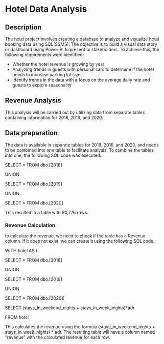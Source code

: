 # Hotel Data Analysis

## Description

The hotel project involves creating a database to analyze and visualize hotel booking data using SQL(SSMS). The objective is to build a visual data story or dashboard using Power BI to present to stakeholders. To achieve this, the following requirements were identified:

* Whether the hotel revenue is growing by year
* Analyzing trends in guests with personal cars to determine if the hotel needs to increase parking lot size
* Identify trends in the data with a focus on the average daily rate and guests to explore seasonality


## Revenue Analysis

This analysis will be carried out by utilizing data from separate tables containing information for 2018, 2019, and 2020.

## Data preparation

The data is available in separate tables for 2018, 2019, and 2020, and needs to be combined into one table to facilitate analysis.
To combine the tables into one, the following SQL code was executed:


SELECT * FROM dbo.[2018]

UNION

SELECT * FROM dbo.[2019]

UNION

SELECT * FROM dbo.[2020]


This resulted in a table with 90,776 rows.


### Revenue Calculation

to calculate the revenue, we need to check if the table has a Revenue column. If it does not exist, we can create it using the following SQL code:

WITH hotel AS (

SELECT * FROM dbo.[2018]

UNION

SELECT * FROM dbo.[2019]

UNION

SELECT * FROM dbo.[2020])

SELECT (stays_in_weekend_nights + stays_in_week_nights)*adr

FROM hotel


This calculates the revenue using the formula (stays_in_weekend_nights + stays_in_week_nights) * adr. The resulting table will have a column named "revenue" with the calculated revenue for each row.



